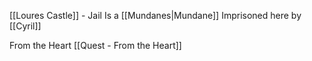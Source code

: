 [[Loures Castle]] - Jail
Is a [[Mundanes|Mundane]]
Imprisoned here by [[Cyril]]

From the Heart
[[Quest - From the Heart]]